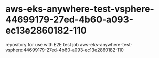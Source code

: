 # aws-eks-anywhere-test-vsphere-44699179-27ed-4b60-a093-ec13e2860182-110
repository for use with E2E test job aws-eks-anywhere-test-vsphere:44699179-27ed-4b60-a093-ec13e2860182-110
